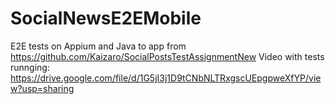 # SocialNewsE2EMobile
E2E tests on Appium and Java to app from https://github.com/Kaizaro/SocialPostsTestAssignmentNew
Video with tests runnging:
https://drive.google.com/file/d/1G5jI3j1D9tCNbNLTRxgscUEpgpweXfYP/view?usp=sharing
